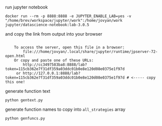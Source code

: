 run jupyter notebook

```
docker run --rm -p 8888:8888 -e JUPYTER_ENABLE_LAB=yes -v "/home/brev/workspace/jupyter/work":/home/jovyan/work jupyter/datascience-notebook:lab-3.0.5
```

and copy the link from output into your browser 

```

    To access the server, open this file in a browser:
        file:///home/jovyan/.local/share/jupyter/runtime/jpserver-72-open.html
    Or copy and paste one of these URLs:
        http://cc3497583ba8:8888/lab?token=115cb362e7f31df359a03ddc01b0e8e120d08e0375e1f97d
     or http://127.0.0.1:8888/lab?token=115cb362e7f31df359a03ddc01b0e8e120d08e0375e1f97d # <----- copy this one!
```

generate function text

```
python gentext.py
```

generate function names to copy into `all_strategies` array

```
python genfuncs.py
```
